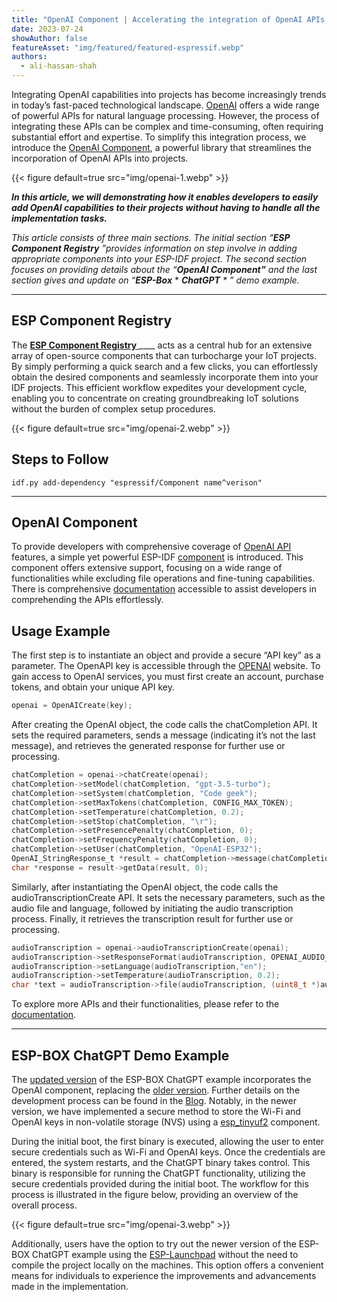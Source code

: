 ```yaml
---
title: "OpenAI Component | Accelerating the integration of OpenAI APIs in projects"
date: 2023-07-24
showAuthor: false
featureAsset: "img/featured/featured-espressif.webp"
authors:
  - ali-hassan-shah
---
```

Integrating OpenAI capabilities into projects has become increasingly trends in today’s fast-paced technological landscape. [OpenAI](https://platform.openai.com/docs/api-reference) offers a wide range of powerful APIs for natural language processing. However, the process of integrating these APIs can be complex and time-consuming, often requiring substantial effort and expertise. To simplify this integration process, we introduce the [OpenAI Component](https://github.com/espressif/esp-iot-solution/tree/master/components), a powerful library that streamlines the incorporation of OpenAI APIs into projects.

{{< figure
    default=true
    src="img/openai-1.webp"
    >}}

__*In this article, we will demonstrating how it enables developers to easily add OpenAI capabilities to their projects without having to handle all the implementation tasks.*__

*This article consists of three main sections. The initial section “*__*ESP Component Registry*__ *”provides information on step involve in adding appropriate components into your ESP-IDF project. The second section focuses on providing details about the “*__*OpenAI Component”*__ *and the last section gives and update on “*__*ESP-Box*__ * *__*ChatGPT*__ * ” demo example.*

---

## ESP Component Registry

The [__ESP Component Registry__ ](https://components.espressif.com/)____ acts as a central hub for an extensive array of open-source components that can turbocharge your IoT projects. By simply performing a quick search and a few clicks, you can effortlessly obtain the desired components and seamlessly incorporate them into your IDF projects. This efficient workflow expedites your development cycle, enabling you to concentrate on creating groundbreaking IoT solutions without the burden of complex setup procedures.

{{< figure
    default=true
    src="img/openai-2.webp"
    >}}

## Steps to Follow

```shell
idf.py add-dependency "espressif/Component name^verison"
```

---

## OpenAI Component

To provide developers with comprehensive coverage of [OpenAI API](https://platform.openai.com/docs/api-reference) features, a simple yet powerful ESP-IDF [component](https://components.espressif.com/components/espressif/openai) is introduced. This component offers extensive support, focusing on a wide range of functionalities while excluding file operations and fine-tuning capabilities. There is comprehensive [documentation](https://docs.espressif.com/projects/esp-iot-solution/en/latest/ai/openai.html) accessible to assist developers in comprehending the APIs effortlessly.

## Usage Example

The first step is to instantiate an object and provide a secure “API key” as a parameter. The OpenAPI key is accessible through the [OPENAI](https://openai.com/) website. To gain access to OpenAI services, you must first create an account, purchase tokens, and obtain your unique API key.

```c
openai = OpenAICreate(key);
```

After creating the OpenAI object, the code calls the chatCompletion API. It sets the required parameters, sends a message (indicating it’s not the last message), and retrieves the generated response for further use or processing.

```c
chatCompletion = openai->chatCreate(openai);
chatCompletion->setModel(chatCompletion, "gpt-3.5-turbo");
chatCompletion->setSystem(chatCompletion, "Code geek");
chatCompletion->setMaxTokens(chatCompletion, CONFIG_MAX_TOKEN);
chatCompletion->setTemperature(chatCompletion, 0.2);
chatCompletion->setStop(chatCompletion, "\r");
chatCompletion->setPresencePenalty(chatCompletion, 0);
chatCompletion->setFrequencyPenalty(chatCompletion, 0);
chatCompletion->setUser(chatCompletion, "OpenAI-ESP32");
OpenAI_StringResponse_t *result = chatCompletion->message(chatCompletion, "Hello!, World", false); //Calling Chat completion api
char *response = result->getData(result, 0);
```

Similarly, after instantiating the OpenAI object, the code calls the audioTranscriptionCreate API. It sets the necessary parameters, such as the audio file and language, followed by initiating the audio transcription process. Finally, it retrieves the transcription result for further use or processing.

```c
audioTranscription = openai->audioTranscriptionCreate(openai);
audioTranscription->setResponseFormat(audioTranscription, OPENAI_AUDIO_RESPONSE_FORMAT_JSON);
audioTranscription->setLanguage(audioTranscription,"en");
audioTranscription->setTemperature(audioTranscription, 0.2);
char *text = audioTranscription->file(audioTranscription, (uint8_t *)audio, audio_len, OPENAI_AUDIO_INPUT_FORMAT_WAV); // Calling transcript api
```

To explore more APIs and their functionalities, please refer to the [documentation](https://docs.espressif.com/projects/espressif-esp-iot-solution/en/latest/ai/openai.html).

---

## ESP-BOX ChatGPT Demo Example

The [updated version](https://github.com/espressif/esp-box) of the ESP-BOX ChatGPT example incorporates the OpenAI component, replacing the [older version](https://github.com/espressif/esp-box/tree/0924e7bc2cad50d3d7ca4b0f91eef7da6934d5e6/examples/chatgpt_demo). Further details on the development process can be found in the [Blog](/unleashing-the-power-of-openai-and-esp-box-a-guide-to-fusing-chatgpt-with-espressif-socs-fba0b2d2c4f2). Notably, in the newer version, we have implemented a secure method to store the Wi-Fi and OpenAI keys in non-volatile storage (NVS) using a [esp_tinyuf2](https://components.espressif.com/components/espressif/esp_tinyuf2?from_wecom=1) component.

During the initial boot, the first binary is executed, allowing the user to enter secure credentials such as Wi-Fi and OpenAI keys. Once the credentials are entered, the system restarts, and the ChatGPT binary takes control. This binary is responsible for running the ChatGPT functionality, utilizing the secure credentials provided during the initial boot. The workflow for this process is illustrated in the figure below, providing an overview of the overall process.

{{< figure
    default=true
    src="img/openai-3.webp"
    >}}

Additionally, users have the option to try out the newer version of the ESP-BOX ChatGPT example using the [ESP-Launchpad](https://espressif.github.io/esp-launchpad/?flashConfigURL=https%3A%2F%2Fraw.githubusercontent.com%2Fespressif%2Fesp-box%2Fmaster%2Flaunch.toml) without the need to compile the project locally on the machines. This option offers a convenient means for individuals to experience the improvements and advancements made in the implementation.
